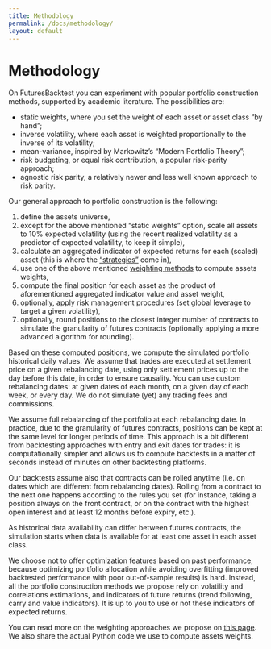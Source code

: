 ```yaml
---
title: Methodology
permalink: /docs/methodology/
layout: default
---
```


# Methodology

On FuturesBacktest you can experiment with popular portfolio construction methods, supported by academic literature. The possibilities are:

* static weights, where you set the weight of each asset or asset class “by hand”;
* inverse volatility, where each asset is weighted proportionally to the inverse of its volatility;
* mean-variance, inspired by Markowitz’s “Modern Portfolio Theory”;
* risk budgeting, or equal risk contribution, a popular risk-parity approach;
* agnostic risk parity, a relatively newer and less well known approach to risk parity.

Our general approach to portfolio construction is the following:
1. define the assets universe,
2. except for the above mentioned “static weights” option, scale all assets to 10% expected volatility (using the recent realized volatility as a predictor of expected volatility, to keep it simple),
3. calculate an aggregated indicator of expected returns for each (scaled) asset (this is where the [“strategies”](/docs/strategies/) come in),
4. use one of the above mentioned [weighting methods](/docs/weighting/) to compute assets weights,
5. compute the final position for each asset as the product of aforementioned aggregated indicator value and asset weight,
6. optionally, apply risk management procedures (set global leverage to target a given volatility),
7. optionally, round positions to the closest integer number of contracts to simulate the granularity of futures contracts (optionally applying a more advanced algorithm for rounding).

Based on these computed positions, we compute the simulated portfolio historical daily values. We assume that trades are executed at settlement price on a given rebalancing date, using only settlement prices up to the day before this date, in order to ensure causality. You can use custom rebalancing dates: at given dates of each month, on a given day of each week, or every day. We do not simulate (yet) any trading fees and commissions.

We assume full rebalancing of the portfolio at each rebalancing date. In practice, due to the granularity of futures contracts, positions can be kept at the same level for longer periods of time. This approach is a bit different from backtesting approaches with entry and exit dates for trades: it is computationally simpler and allows us to compute backtests in a matter of seconds instead of minutes on other backtesting platforms.

Our backtests assume also that contracts can be rolled anytime (i.e. on dates which are different from rebalancing dates). Rolling from a contract to the next one happens according to the rules you set (for instance, taking a position always on the front contract, or on the contract with the highest open interest and at least 12 months before expiry, etc.).

As historical data availability can differ between futures contracts, the simulation starts when data is available for at least one asset in each asset class.

We choose not to offer optimization features based on past performance, because optimizing portfolio allocation while avoiding overfitting (improved backtested performance with poor out-of-sample results) is hard. Instead, all the portfolio construction methods we propose rely on volatility and correlations estimations, and indicators of future returns (trend following, carry and value indicators). It is up to you to use or not these indicators of expected returns.

You can read more on the weighting approaches we propose on [this page](/docs/weighting/). We also share the actual Python code we use to compute assets weights.